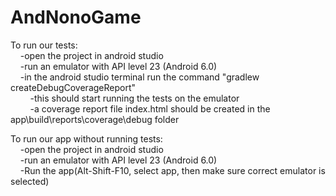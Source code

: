 # AndNonoGame<br />

To run our tests:<br />
&nbsp;&nbsp;&nbsp;&nbsp;-open the project in android studio<br />
&nbsp;&nbsp;&nbsp;&nbsp;-run an emulator with API level 23 (Android 6.0)<br />
&nbsp;&nbsp;&nbsp;&nbsp;-in the android studio terminal run the command "gradlew createDebugCoverageReport"<br />
&nbsp;&nbsp;&nbsp;&nbsp;&nbsp;&nbsp;&nbsp;&nbsp;-this should start running the tests on the emulator<br />
&nbsp;&nbsp;&nbsp;&nbsp;&nbsp;&nbsp;&nbsp;&nbsp;-a coverage report file index.html should be created in the app\build\reports\coverage\debug folder

To run our app without running tests:<br />
&nbsp;&nbsp;&nbsp;&nbsp;-open the project in android studio<br />
&nbsp;&nbsp;&nbsp;&nbsp;-run an emulator with API level 23 (Android 6.0)<br />
&nbsp;&nbsp;&nbsp;&nbsp;-Run the app(Alt-Shift-F10, select app, then make sure correct emulator is selected)<br />
